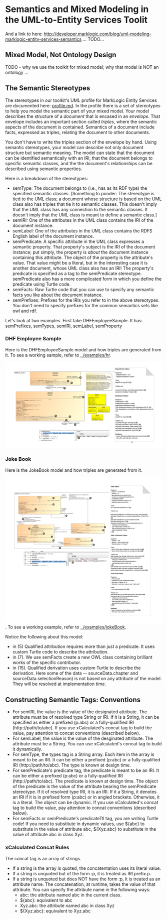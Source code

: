 # Semantics and Mixed Modeling in the UML-to-Entity Services Toolit

And a link to here: <http://developer.marklogic.com/blog/uml-modeling-marklogic-entity-services-semantics> ... TODO...

## Mixed Model, Not Ontology Design
TODO - why we use the toolkit for mixed model; why that model is NOT an ontology ... 

## The Semantic Stereotypes
The stereotypes in our toolkit's UML profile for MarkLogic Entity Services are documented here: [profile.md](profile.md). In the profile there is a set of stereotypes to help you model the semantic part of your mixed model. Your model describes the structure of a *document* that is encased in an *envelope*. That envelope includes an important section called *triples*, where the semantic aspects of the document is contained. Semantics of a document include facts, expressed as triples, relating the document to other documents. 

You don't have to write the triples section of the envelope by hand. Using semantic stereotypes, your model can describe not only document structure but semantic meaning. The model can state that the document can be identified semantically with an IRI, that the document belongs to specific semantic classes, and the the document's relationships can be described using semantic properties. 

Here is a breakdown of the stereotypes:
- semType: The document belongs to (i.e., has as its RDF type) the specified semantic classes. [Something to ponder: The stereotype is tied to the UML class; a document whose structure is based on the UML class also has triples that tie it to semantic classes. This doesn't imply that the UML class has any connection to the semantic classes. It doesn't imply that the UML class is meant to define a semantic class.]
- semIRI: One of the attributes in the UML class contains the IRI of the document instance. 
- semLabel: One of the attributes in the UML class contains the RDFS English label of the document instance.
- semPredicate: A specific attribute in the UML class expresses a semantic property. That property's subject is the IRI of the document instance; put simply, the property is *about* the document instance containing this attribute. The object of the property is the attribute's value. That value might be a literal, but in the interesting case it is another document, whose UML class also has an IRI! The property's predicate is specified as a tag to the semPredicate stereotype. semPredicate also has a more complicated form in which you define the predicate using Turtle code.
- semFacts: Raw Turtle code that you can use to specify any semantic facts you like about the document instance.
- semPrefixes: Prefixes for the IRIs you refer to in the above stereotypes. You don't need to specify prefixes for the common semantics sets like owl and rdf.

Let's look at two examples. First take DHFEmployeeSample. It has: semPrefixes, semTypes, semIRI, semLabel, semProperty

### DHF Employee Sample
Here is the DHFEmployeeSample model and how triples are generated from it. To see a working sample, refer to [../examples/hr](../examples/hr).

![DHFEmployeeSample](DHFEmployeeSample_triples.png)

### Joke Book
Here is the JokeBook model and how triples are generated from it. 

![JokeBook](JokeBook_triples.png). To see a working example, refer to [../examples/jokeBook](../examples/jokeBook).

Notice the following about this model:

- in (5) Qualified attribution requires more than just a predicate. It uses custom Turtle code to describe the attribution.
- in (7). We use semFacts create a new OWL class containing brilliant works of the specific contributor.
- in (15). Qualified derivation uses custom Turtle to describe the derivation. Here some of the data -- sourceData.chapter and sourceData.selectionReason) is not based on any attribute of the model. They will be resolved at implementation time.

## Constructing Semantic Tags: Conventions

- For semIRI, the value is the value of the designated attribute. The attribute must be of resolved type String or IRI. If it is a String, it can be specified as either a prefixed (p:abc) or a fully-qualified IRI (http://path/to/abc). If you use xCalculated's concat tag to build the value, pay attention to concat conventions (described below).
- For semLabel, the value is the value of the desginated attribute. The attribute must be a String. You can use xCalculated's concat tag to build it dynamically.
- For semType, the types tag is a String array. Each item in the array is meant to be an IRI. It can be either a prefixed (p:abc) or a fully-qualified IRI (http://path/to/abc). The type is known at design time.
- For semPredicate's predicate tag, the predicate is meant to be an IRI.  It can be either a prefixed (p:abc) or a fully-qualified IRI (http://path/to/abc). The predicate is known at design time. The object of the predicate is the value of the attribute bearing the semPredicate stereotype. If it of resolved type IRI, it is an IRI. If it a String, it denotes an IRI if it is in prefixed form (p:abc) or in angled brackets. Otherwise, it is a literal. The object can be dynamic. If you use xCalculated's concat tag to build the value, pay attention to concat conventions (described below).
- For semFacts or semPredicate's predicateTtl tag, you are writing Turtle code! If you need to substitute in dynamic values, use ${abc} to substitute in the value of attribute abc, ${Xyz.abc} to substitute in the value of attribute abc in class Xyz.

### xCalculated Concat Rules
The concat tag is an array of strings. 

- If a string is the array is quoted, the concatentation uses its literal value. 
- If a string is unquoted but of the form :p, it is treated as IRI prefix p.
- If a string is unquoted but does NOT have the form :p, it is treated as an attribute name. The concatenation, at runtime, takes the value of that attribute. You can specify the attribute name in the following ways:
	- abc: the attribute named abc in the current class.
	- ${abc}: equivalent to abc
	- Xyz.abc: the attribute named abc in class Xyz
	- ${Xyz.abc}: equivalent to Xyz.abc
